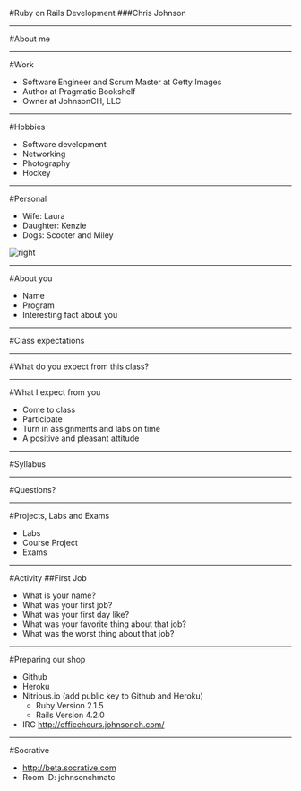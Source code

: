 #Ruby on Rails Development
###Chris Johnson

---
#About me

---
#Work
* Software Engineer and Scrum Master at Getty Images
* Author at Pragmatic Bookshelf
* Owner at JohnsonCH, LLC
	
---
#Hobbies
* Software development
* Networking
* Photography
* Hockey
	
---
#Personal
* Wife: Laura
* Daughter: Kenzie
* Dogs: Scooter and Miley

![right](https://dl.dropboxusercontent.com/s/6qz5d4284xv041d/2015-01-22%20at%205.06%20PM%202x.png?dl=0)

---
#About you
* Name
* Program
* Interesting fact about you

---
#Class expectations

---
#What do you expect from this class?

---
#What I expect from you
* Come to class
* Participate
* Turn in assignments and labs on time
* A positive and pleasant attitude

---
#Syllabus

---
#Questions?

---
#Projects, Labs and Exams
* Labs
* Course Project
* Exams 

---
#Activity
##First Job
* What is your name?
* What was your first job?
* What was your first day like?
* What was your favorite thing about that job?
* What was the worst thing about that job?

---

#Preparing our shop
* Github
* Heroku
* Nitrious.io (add public key to Github and Heroku)
  * Ruby Version 2.1.5
  * Rails Version 4.2.0
* IRC http://officehours.johnsonch.com/

---
#Socrative
* http://beta.socrative.com
* Room ID: johnsonchmatc
